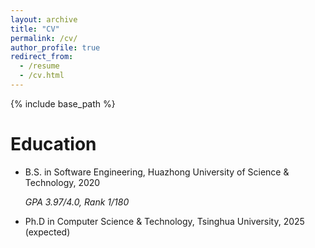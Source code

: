 ```yaml
---
layout: archive
title: "CV"
permalink: /cv/
author_profile: true
redirect_from:
  - /resume
  - /cv.html
---
```


{% include base_path %}

Education
======
* B.S. in Software Engineering, Huazhong University of Science & Technology, 2020

   *GPA 3.97/4.0, Rank 1/180*
* Ph.D in Computer Science & Technology, Tsinghua University, 2025 (expected)

